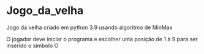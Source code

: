 # Jogo_da_velha
Jogo da velha criado em python 3.9 usando algoritmo de MinMax

O jogador deve iniciar o programa e escolher uma posição de 1 à 9 para ser inserido o simbolo O
